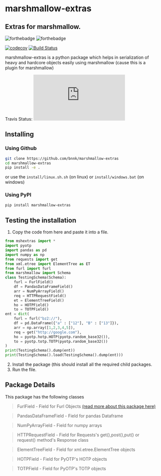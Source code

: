 # marshmallow-extras
## Extras for marshmallow.

![forthebadge](https://forthebadge.com/images/badges/made-with-python.svg) ![forthebadge](https://forthebadge.com/images/badges/built-with-love.svg)

[![codecov](https://codecov.io/gh/bnnk/marshmallow-extras/branch/master/graph/badge.svg)](https://codecov.io/gh/bnnk/marshmallow-extras) [![Build Status](https://travis-ci.com/bnnk/marshmallow-extras.svg?branch=master)](https://travis-ci.com/bnnk/marshmallow-extras)

marshmallow-extras is a python package which helps in serialization of heavy and hardcore objects easily using marshmallow (cause this is a plugin for marshmallow)

Travis Status:
<embed src="https://travis-ci.com/github/bnnk/marshmallow-extras" />


## Installing

### Using Github
```bash
git clone https://github.com/bnnk/marshmallow-extras
cd marshmallow-extras
pip install -e .
```

or use the `install/linux.sh.sh` (on linux) or `install/windows.bat` (on windows)

### Using PyPI

```bash
pip install marshmallow-extras
```
## Testing the installation
1. Copy the code from here and paste it into a file.
```python
from mshextras import *
import pyotp
import pandas as pd
import numpy as np
from requests import get
from xml.etree import ElementTree as ET
from furl import furl
from marshmallow import Schema
class TestingSchema(Schema):
    furl = FurlField()
    df = PandasDataFrameField()
    arr = NumPyArrayField()
    req = HTTPRequestField()
    et = ElementTreeField()
    ho = HOTPField()
    to = TOTPField()
ent = dict(
    furl = furl("bz2://"),
    df = pd.DataFrame({"a" : ["12"], "B" : ["13"]}),
    arr = np.array([1,2,3,4,5]),
    req = get("http://google.com"),
    ho = pyotp.hotp.HOTP(pyotp.random_base32()),
    to = pyotp.totp.TOTP(pyotp.random_base32())
)
print(TestingSchema().dump(ent))
print(TestingSchema().load(TestingSchema().dump(ent)))
```
2. Install the package (this should install all the required child packages.
3. Run the file.

## Package Details
This package has the following classes
> FurlField - Field for Furl Objects [(read more about this package here)](https://github.com/gruns/furl/blob/master/README.md)

> PandasDataFrameField - Field for pandas Dataframe

> NumPyArrayField - Field for numpy arrays

> HTTPRequestField - Field for Requests's get(),post(),put() or request() method's Response class

> ElementTreeField - Field for xml.etree.ElementTree objects

> HOTPField - Field for PyOTP's HOTP objects

> TOTPField - Field for PyOTP's TOTP objects
